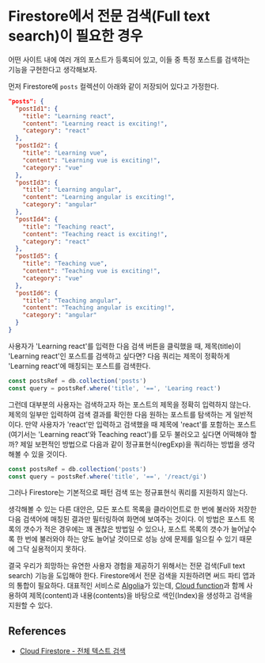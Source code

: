# Firestore에서 전문 검색(Full text search)이 필요한 경우

어떤 사이트 내에 여러 개의 포스트가 등록되어 있고, 이들 중 특정 포스트를 검색하는 기능을 구현한다고 생각해보자.

먼저 Firestore에 `posts` 컬렉션이 아래와 같이 저장되어 있다고 가정한다.

```json
"posts": {
  "postId1": {
    "title": "Learning react",
    "content": "Learning react is exciting!",
    "category": "react"
  },
  "postId2": {
    "title": "Learning vue",
    "content": "Learning vue is exciting!",
    "category": "vue"
  },
  "postId3": {
    "title": "Learning angular",
    "content": "Learning angular is exciting!",
    "category": "angular"
  },
  "postId4": {
    "title": "Teaching react",
    "content": "Teaching react is exciting!",
    "category": "react"
  },
  "postId5": {
    "title": "Teaching vue",
    "content": "Teaching vue is exciting!",
    "category": "vue"
  },
  "postId6": {
    "title": "Teaching angular",
    "content": "Teaching angular is exciting!",
    "category": "angular"
  }
}
```

사용자가 'Learning react'를 입력한 다음 검색 버튼을 클릭했을 때, 제목(title)이 'Learning react'인 포스트를 검색하고 싶다면? 다음 쿼리는 제목이 정확하게 'Learning react'에 매칭되는 포스트를 검색한다.

```javascript
const postsRef = db.collection('posts')
const query = postsRef.where('title', '==', 'Learing react')
```

그런데 대부분의 사용자는 검색하고자 하는 포스트의 제목을 정확히 입력하지 않는다. 제목의 일부만 입력하여 검색 결과를 확인한 다음 원하는 포스트를 탐색하는 게 일반적이다. 만약 사용자가 'react'만 입력하고 검색했을 때 제목에 'react'를 포함하는 포스트(여기서는 'Learning react'와 Teaching react')를 모두 불러오고 싶다면 어떡해야 할까? 제일 보편적인 방법으로 다음과 같이 정규표현식(regExp)을 쿼리하는 방법을 생각해볼 수 있을 것이다.

```javascript
const postsRef = db.collection('posts')
const query = postsRef.where('title', '==', '/react/gi')
```

그러나 Firestore는 기본적으로 패턴 검색 또는 정규표현식 쿼리를 지원하지 않는다.

생각해볼 수 있는 다른 대안은, 모든 포스트 목록을 클라이언트로 한 번에 불러와 저장한 다음 검색어에 매칭된 결과만 필터링하여 화면에 보여주는 것이다. 이 방법은 포스트 목록의 갯수가 적은 경우에는 꽤 괜찮은 방법일 수 있으나, 포스트 목록의 갯수가 늘어날수록 한 번에 불러와야 하는 양도 늘어날 것이므로 성능 상에 문제를 일으킬 수 있기 때문에 그닥 실용적이지 못하다.

결국 우리가 희망하는 유연한 사용자 경험을 제공하기 위해서는 전문 검색(Full text search) 기능을 도입해야 한다. Firestore에서 전문 검색을 지원하려면 써드 파티 앱과의 통합이 필요하다. 대표적인 서비스로 [Algolia](https://www.algolia.com/)가 있는데, [Cloud function](https://firebase.google.com/docs/functions/?hl=ko)과 함께 사용하여 제목(content)과 내용(contents)을 바탕으로 색인(Index)을 생성하고 검색을 지원할 수 있다.

## References

* [Cloud Firestore - 전체 텍스트 검색](https://firebase.google.com/docs/firestore/solutions/search?hl=ko)
